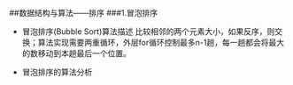 ##数据结构与算法——排序
###1.冒泡排序
* 冒泡排序(Bubble Sort)算法描述
比较相邻的两个元素大小，如果反序，则交换；算法实现需要两重循环，外层for循环控制最多n-1趟，每一趟都会将最大的数移动到本趟最后一个位置。

* 冒泡排序的算法分析
